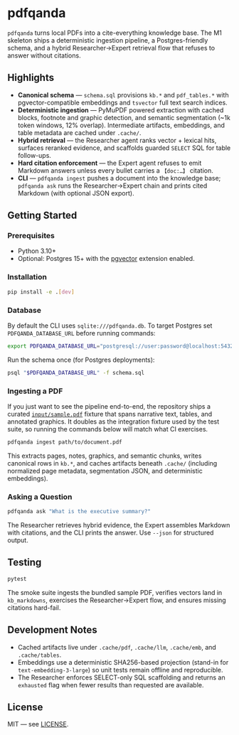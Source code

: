 # pdfqanda

`pdfqanda` turns local PDFs into a cite-everything knowledge base. The M1 skeleton
ships a deterministic ingestion pipeline, a Postgres-friendly schema, and a
hybrid Researcher→Expert retrieval flow that refuses to answer without
citations.

## Highlights

- **Canonical schema** — `schema.sql` provisions `kb.*` and `pdf_tables.*` with
  pgvector-compatible embeddings and `tsvector` full text search indices.
- **Deterministic ingestion** — PyMuPDF powered extraction with cached blocks,
  footnote and graphic detection, and semantic segmentation (~1k token windows,
  12% overlap). Intermediate artifacts, embeddings, and table metadata are
  cached under `.cache/`.
- **Hybrid retrieval** — the Researcher agent ranks vector + lexical hits,
  surfaces reranked evidence, and scaffolds guarded `SELECT` SQL for table
  follow-ups.
- **Hard citation enforcement** — the Expert agent refuses to emit Markdown
  answers unless every bullet carries a `【doc:…】` citation.
- **CLI** — `pdfqanda ingest` pushes a document into the knowledge base; `pdfqanda
  ask` runs the Researcher→Expert chain and prints cited Markdown (with optional
  JSON export).

## Getting Started

### Prerequisites

- Python 3.10+
- Optional: Postgres 15+ with the [pgvector](https://github.com/pgvector/pgvector)
  extension enabled.

### Installation

```bash
pip install -e .[dev]
```

### Database

By default the CLI uses `sqlite:///pdfqanda.db`. To target Postgres set
`PDFQANDA_DATABASE_URL` before running commands:

```bash
export PDFQANDA_DATABASE_URL="postgresql://user:password@localhost:5432/pdfqanda"
```

Run the schema once (for Postgres deployments):

```bash
psql "$PDFQANDA_DATABASE_URL" -f schema.sql
```

### Ingesting a PDF

If you just want to see the pipeline end-to-end, the repository ships a
curated [`input/sample.pdf`](input/sample.pdf) fixture that spans narrative
text, tables, and annotated graphics. It doubles as the integration fixture used
by the test suite, so running the commands below will match what CI exercises.

```bash
pdfqanda ingest path/to/document.pdf
```

This extracts pages, notes, graphics, and semantic chunks, writes canonical rows
in `kb.*`, and caches artifacts beneath `.cache/` (including normalized page
metadata, segmentation JSON, and deterministic embeddings).

### Asking a Question

```bash
pdfqanda ask "What is the executive summary?"
```

The Researcher retrieves hybrid evidence, the Expert assembles Markdown with
citations, and the CLI prints the answer. Use `--json` for structured output.

## Testing

```bash
pytest
```

The smoke suite ingests the bundled sample PDF, verifies vectors land in
`kb_markdowns`, exercises the Researcher→Expert flow, and ensures missing
citations hard-fail.

## Development Notes

- Cached artifacts live under `.cache/pdf`, `.cache/llm`, `.cache/emb`, and
  `.cache/tables`.
- Embeddings use a deterministic SHA256-based projection (stand-in for
  `text-embedding-3-large`) so unit tests remain offline and reproducible.
- The Researcher enforces SELECT-only SQL scaffolding and returns an `exhausted`
  flag when fewer results than requested are available.

## License

MIT — see [LICENSE](LICENSE).
